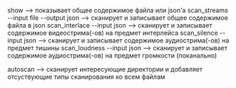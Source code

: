 
show                                        --> показывает общее содержимое файла или json'a
scan_streams --input file --output json     --> сканирует и записывает общее содержимое файла в json
scan_interlace --input json                 --> сканирует и записывает содержимое видеострима(-ов) на предмет интерлейса
scan_silence --input json                   --> сканирует и записывает содержимое аудиострима(-ов) на предмет тишины
scan_loudness --input json                  --> сканирует и записывает содержимое аудиострима(-ов) на предмет громкости (поканально)

autoscan                                    --> сканирует интересующие директории и добавляет отсуствующие типы сканирования ко всем файлам


